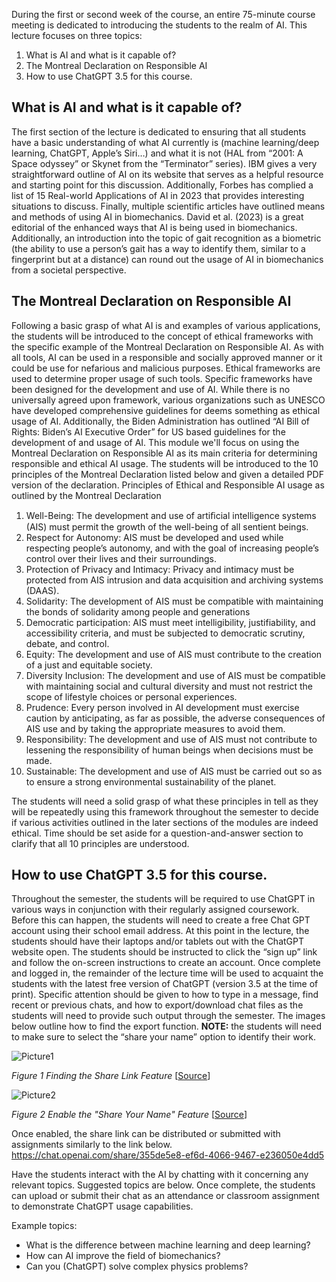 During the first or second week of the course, an entire 75-minute course meeting is dedicated to introducing the students to the realm of AI.  This lecture focuses on three topics:
1. What is AI and what is it capable of?
2. The Montreal Declaration on Responsible AI
3. How to use ChatGPT 3.5 for this course.

## What is AI and what is it capable of?
The first section of the lecture is dedicated to ensuring that all students have a basic understanding of what AI currently is (machine learning/deep learning, ChatGPT, Apple’s Siri…) and what it is not (HAL from “2001: A Space odyssey” or Skynet from the “Terminator” series).  IBM gives a very straightforward outline of AI on its website that serves as a helpful resource and starting point for this discussion.  Additionally, Forbes has complied a list of 15 Real-world Applications of AI in 2023 that provides interesting situations to discuss.  Finally, multiple scientific articles have outlined means and methods of using AI in biomechanics.  David et al. (2023) is a great editorial of the enhanced ways that AI is being used in biomechanics.  Additionally, an introduction into the topic of gait recognition as a biometric (the ability to use a person’s gait has a way to identify them, similar to a fingerprint but at a distance) can round out the usage of AI in biomechanics from a societal perspective.

## The Montreal Declaration on Responsible AI
Following a basic grasp of what AI is and examples of various applications, the students will be introduced to the concept of ethical frameworks with the specific example of the Montreal Declaration on Responsible AI.  As with all tools, AI can be used in a responsible and socially approved manner or it could be use for nefarious and malicious purposes.  Ethical frameworks are used to determine proper usage of such tools.  Specific frameworks have been designed for the development and use of AI. While there is no universally agreed upon framework, various organizations such as UNESCO have developed comprehensive guidelines for deems something as ethical usage of AI.  Additionally, the Biden Administration has outlined “AI Bill of Rights: Biden’s AI Executive Order” for US based guidelines for the development of and usage of AI. This module we'll focus on using the Montreal Declaration on Responsible AI as its main criteria for determining responsible and ethical AI usage.  The students will be introduced to the 10 principles of the Montreal Declaration listed below and given a detailed PDF version of the declaration.
Principles of Ethical and Responsible AI usage as outlined by the Montreal Declaration
1. Well-Being: The development and use of artiﬁcial intelligence systems (AIS) must permit the growth of the well-being of all sentient beings.
2. Respect for Autonomy: AIS must be developed and used while respecting people’s autonomy, and with the goal of increasing people’s control over their lives and their surroundings.
3. Protection of Privacy and Intimacy: Privacy and intimacy must be protected from AIS intrusion and data acquisition and archiving systems (DAAS).
4. Solidarity: The development of AIS must be compatible with maintaining the bonds of solidarity among people and generations
5. Democratic participation: AIS must meet intelligibility, justifiability, and accessibility criteria, and must be subjected to democratic scrutiny, debate, and control.
6. Equity: The development and use of AIS must contribute to the creation of a just and equitable society.
7. Diversity Inclusion: The development and use of AIS must be compatible with maintaining social and cultural diversity and must not restrict the scope of lifestyle choices or personal experiences.
8. Prudence: Every person involved in AI development must exercise caution by anticipating, as far as possible, the adverse consequences of AIS use and by taking the appropriate measures to avoid them.
9. Responsibility: The development and use of AIS must not contribute to lessening the responsibility of human beings when decisions must be made.
10. Sustainable: The development and use of AIS must be carried out so as to ensure a strong environmental sustainability of the planet.

The students will need a solid grasp of what these principles in tell as they will be repeatedly using this framework throughout the semester to decide if various activities outlined in the later sections of the modules are indeed ethical. Time should be set aside for a question-and-answer section to clarify that all 10 principles are understood.
## How to use ChatGPT 3.5 for this course.
Throughout the semester, the students will be required to use ChatGPT in various ways in conjunction with their regularly assigned coursework. Before this can happen, the students will need to create a free Chat GPT account using their school email address.  At this point in the lecture, the students should have their laptops and/or tablets out with the ChatGPT website open.  The students should be instructed to click the “sign up” link and follow the on-screen instructions to create an account.  Once complete and logged in, the remainder of the lecture time will be used to acquaint the students with the latest free version of ChatGPT (version 3.5 at the time of print). Specific attention should be given to how to type in a message, find recent or previous chats, and how to export/download chat files as the students will need to provide such output through the semester.  The images below outline how to find the export function.  **NOTE:** the students will need to make sure to select the “share your name” option to identify their work.


![Picture1](https://github.com/CADS-WSSU/WSSU-AI-Ethics-Modules/assets/72575247/8f7973d3-1c4d-4edc-b5ff-85abbedd20a8)

*Figure 1 Finding the Share Link Feature* [[Source](https://www.pcmag.com/how-to/manage-chatgpt-how-to-share-export-delete-conversations)]


![Picture2](https://github.com/CADS-WSSU/WSSU-AI-Ethics-Modules/assets/72575247/d38f550f-0a89-4fea-b849-7530be594fad) 

*Figure 2 Enable the "Share Your Name" Feature* [[Source](https://www.pcmag.com/how-to/manage-chatgpt-how-to-share-export-delete-conversations)]

Once enabled, the share link can be distributed or submitted with assignments similarly to the link below.
https://chat.openai.com/share/355de5e8-ef6d-4066-9467-e236050e4dd5 

Have the students interact with the AI by chatting with it concerning any relevant topics.  Suggested topics are below.  Once complete, the students can upload or submit their chat as an attendance or classroom assignment to demonstrate ChatGPT usage capabilities.

Example topics:
* What is the difference between machine learning and deep learning?
* How can AI improve the field of biomechanics?
* Can you (ChatGPT) solve complex physics problems?



